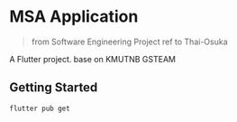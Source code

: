 # MSA Application

> from Software Engineering Project ref to Thai-Osuka

A Flutter project. base on KMUTNB GSTEAM

## Getting Started

```
flutter pub get
```
